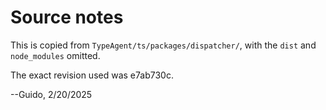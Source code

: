 # Source notes

This is copied from `TypeAgent/ts/packages/dispatcher/`,
with the `dist` and `node_modules` omitted.

The exact revision used was e7ab730c.

--Guido, 2/20/2025
